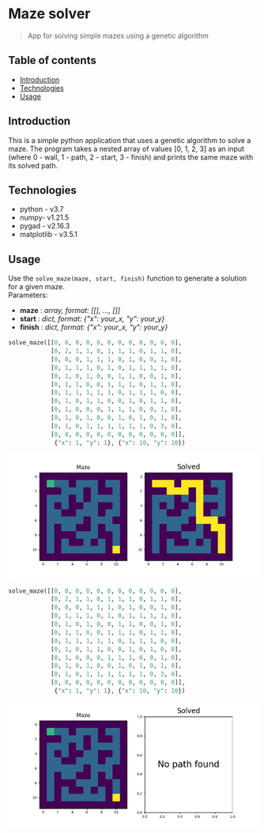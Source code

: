 # Maze solver
> App for solving simple mazes using a genetic algorithm

## Table of contents

- [Introduction](#introduction)
- [Technologies](#technologies)
- [Usage](#usage)

## Introduction
This is a simple python application that uses a genetic algorithm to solve a maze.
The program takes a nested array of values [0, 1, 2, 3] as an input (where 0 - wall, 1 - path, 2 - start, 3 - finish)
and prints the same maze with its solved path.

## Technologies

- python - v3.7
- numpy- v1.21.5
- pygad - v2.16.3
- matplotlib - v3.5.1

## Usage
Use the `solve_maze(maze, start, finish)` function to generate a solution for a given maze.
<br>
Parameters:
- **maze** : *array, format: [[], ..., []]*
- **start** : *dict, format: {"x": your_x, "y": your_y}*
- **finish** : *dict, format: {"x": your_x, "y": your_y}*

``` Python
solve_maze([[0, 0, 0, 0, 0, 0, 0, 0, 0, 0, 0, 0],
            [0, 2, 1, 1, 0, 1, 1, 1, 0, 1, 1, 0],
            [0, 0, 0, 1, 1, 1, 0, 1, 0, 0, 1, 0],
            [0, 1, 1, 1, 0, 1, 0, 1, 1, 1, 1, 0],
            [0, 1, 0, 1, 0, 0, 1, 1, 0, 0, 1, 0],
            [0, 1, 1, 0, 0, 1, 1, 1, 0, 1, 1, 0],
            [0, 1, 1, 1, 1, 1, 0, 1, 1, 1, 0, 0],
            [0, 1, 0, 1, 1, 0, 0, 1, 0, 1, 1, 0],
            [0, 1, 0, 0, 0, 1, 1, 1, 0, 0, 1, 0],
            [0, 1, 0, 1, 0, 0, 1, 0, 1, 0, 1, 0],
            [0, 1, 0, 1, 1, 1, 1, 1, 1, 0, 3, 0],
            [0, 0, 0, 0, 0, 0, 0, 0, 0, 0, 0, 0]],
             {"x": 1, "y": 1}, {"x": 10, "y": 10})
```

!["Example1"](./Images/Example1.png)

``` Python
solve_maze([[0, 0, 0, 0, 0, 0, 0, 0, 0, 0, 0, 0],
            [0, 2, 1, 1, 0, 1, 1, 1, 0, 1, 1, 0],
            [0, 0, 0, 1, 1, 1, 0, 1, 0, 0, 1, 0],
            [0, 1, 1, 1, 0, 1, 0, 1, 1, 1, 1, 0],
            [0, 1, 0, 1, 0, 0, 1, 1, 0, 0, 1, 0],
            [0, 1, 1, 0, 0, 1, 1, 1, 0, 1, 1, 0],
            [0, 1, 1, 1, 1, 1, 0, 1, 1, 1, 0, 0],
            [0, 1, 0, 1, 1, 0, 0, 1, 0, 1, 0, 0],
            [0, 1, 0, 0, 0, 1, 1, 1, 0, 0, 1, 0],
            [0, 1, 0, 1, 0, 0, 1, 0, 1, 0, 1, 0],
            [0, 1, 0, 1, 1, 1, 1, 1, 1, 0, 3, 0],
            [0, 0, 0, 0, 0, 0, 0, 0, 0, 0, 0, 0]],
             {"x": 1, "y": 1}, {"x": 10, "y": 10})
```

!["Example1"](./Images/Example2.png)